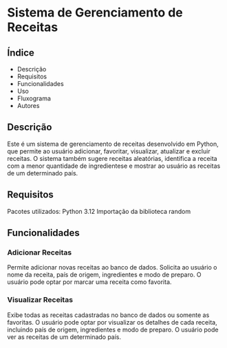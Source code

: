 # Sistema de Gerenciamento de Receitas

## Índice
- Descrição
- Requisitos
- Funcionalidades
- Uso
- Fluxograma
- Autores

## Descrição
Este é um sistema de gerenciamento de receitas desenvolvido em Python, que permite ao usuário adicionar, favoritar, visualizar, atualizar e excluir receitas. O sistema também sugere receitas aleatórias, identifica a receita com a menor quantidade de ingredientese e mostrar ao usuário as receitas de um determinado país.

## Requisitos
  Pacotes utilizados:
    Python 3.12
    Importação da biblioteca random

## Funcionalidades
### Adicionar Receitas
Permite adicionar novas receitas ao banco de dados.
Solicita ao usuário o nome da receita, país de origem, ingredientes e modo de preparo.
O usuário pode optar por marcar uma receita como favorita.

### Visualizar Receitas
Exibe todas as receitas cadastradas no banco de dados ou somente as favoritas.
O usuário pode optar por visualizar os detalhes de cada receita, incluindo país de origem, ingredientes e modo de preparo.
O usuário pode ver as receitas de um determinado país.





